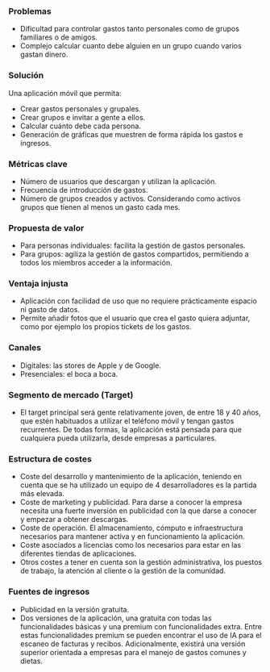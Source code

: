 ### **Problemas**
* Dificultad para controlar gastos tanto personales como de grupos familiares o de amigos.
* Complejo calcular cuanto debe alguien en un grupo cuando varios gastan dinero.

### **Solución**
Una aplicación móvil que permita:
* Crear gastos personales y grupales.
* Crear grupos e invitar a gente a ellos.
* Calcular cuánto debe cada persona.
* Generación de gráficas que muestren de forma rápida los gastos e ingresos.

### **Métricas clave**
* Número de usuarios que descargan y utilizan la aplicación.
* Frecuencia de introducción de gastos.
* Número de grupos creados y activos. Considerando como activos grupos que tienen al menos un gasto cada mes.

### **Propuesta de valor**
* Para personas individuales: facilita la gestión de gastos personales.
* Para grupos: agiliza la gestión de gastos compartidos, permitiendo a todos los miembros acceder a la información.

### **Ventaja injusta**
* Aplicación con facilidad de uso que no requiere prácticamente espacio ni gasto de datos.
* Permite añadir fotos que el usuario que crea el gasto quiera adjuntar, como por ejemplo los propios tickets de los gastos.

### **Canales**
* Digitales: las stores de Apple y de Google.
* Presenciales: el boca a boca.

### **Segmento de mercado (Target)**
* El target principal será gente relativamente joven, de entre 18 y 40 años, que estén habituados a utilizar el teléfono móvil y tengan gastos recurrentes. De todas formas, la aplicación está pensada para que cualquiera pueda utilizarla, desde empresas a particulares.

### **Estructura de costes**
* Coste del desarrollo y mantenimiento de la aplicación, teniendo en cuenta que se ha utilizado un equipo de 4 desarrolladores es la partida más elevada.
* Coste de marketing y publicidad. Para darse a conocer la empresa necesita una fuerte inversión en publicidad con la que darse a conocer y empezar a obtener descargas.
* Coste de operación. El almacenamiento, cómputo e infraestructura necesarios para mantener activa y en funcionamiento la aplicación.
* Coste asociados a licencias como los necesarios para estar en las diferentes tiendas de aplicaciones.
* Otros costes a tener en cuenta son la gestión administrativa, los puestos de trabajo, la atención al cliente o la gestión de la comunidad.

### **Fuentes de ingresos**
* Publicidad en la versión gratuita.
* Dos versiones de la aplicación, una gratuita con todas las funcionalidades básicas y una premium con funcionalidades extra. Entre estas funcionalidades premium se pueden encontrar el uso de IA para el escaneo de facturas y recibos. Adicionalmente, existirá una versión superior orientada a empresas para el manejo de gastos comunes y dietas.

